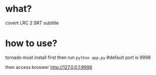 # what?
covert LRC 2 SRT subtitle

# how to use?
tornado must install first
then run `python app.py`  #default port is 9998

then access broswer http://127.0.0.1:9998
